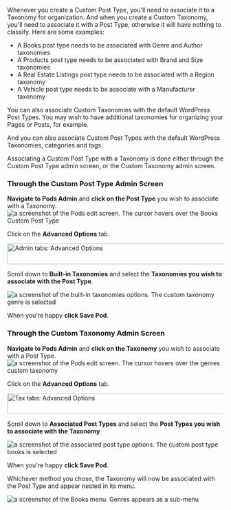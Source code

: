 Whenever you create a Custom Post Type, you'll need to associate it to a Taxonomy for organization. And when you create a Custom Taxonomy, you'll need to associate it with a Post Type, otherwise it will have nothing to classify. Here are some examples:
<ul>
	<li>A Books post type needs to be associated with Genre and Author taxonomies</li>
	<li>A Products post type needs to be associated with Brand and Size taxonomies</li>
	<li>A Real Estate Listings post type needs to be associated with a Region taxonomy</li>
	<li>A Vehicle post type needs to be associate with a Manufacturer taxonomy</li>
</ul>
You can also associate Custom Taxonomies with the default WordPress Post Types. You may wish to have additional taxonomies for organizing your Pages or Posts, for example.

And you can also associate Custom Post Types with the default WordPress Taxonomies, categories and tags.

Associating a Custom Post Type with a Taxonomy is done either through the Custom Post Type admin screen, or the Custom Taxonomy admin screen.
<h3>Through the Custom Post Type Admin Screen</h3>
<strong>Navigate to Pods Admin</strong> and <strong>click on the Post Type</strong> you wish to associate with a Taxonomy.

<img title="edit custom post type" src="http://pods.io/files/2013/02/associate1.jpg" alt="a screenshot of the Pods edit screen. The cursor hovers over the Books Custom Post Type" />

Click on the <strong>Advanced Options</strong> tab.

<img class="alignnone size-full wp-image-1510" src="http://pods.io/files/2013/05/admin-tabs-advanced.png" alt="Admin tabs: Advanced Options" width="562" height="48" />

Scroll down to <strong>Built-in Taxonomies</strong> and select the <strong>Taxonomies you wish to associate with the Post Type</strong>.

<img title="associate taxonomy" src="http://pods.io/files/2013/02/associate2.jpg" alt="a screenshot of the built-in taxonomies options. The custom taxonomy genre is selected" />

When you're happy <strong>click Save Pod</strong>.
<h3>Through the Custom Taxonomy Admin Screen</h3>
<strong>Navigate to Pods Admin</strong> and <strong>click on the Taxonomy</strong> you wish to associate with a Post Type.

<img title="edit custom taxonomy" src="http://pods.io/files/2013/02/associate3.jpg" alt="a screenshot of the Pods edit screen. The cursor hovers over the genres custom taxonomy" />

Click on the <strong>Advanced Options</strong> tab.

<img class="alignnone size-full wp-image-1513" src="http://pods.io/files/2013/05/tax-tabs-advanced.png" alt="Tax tabs: Advanced Options" width="537" height="48" />

Scroll down to <strong>Associated Post Types</strong> and select the <strong>Post Types you wish to associate with the Taxonomy</strong>.

<img title="associate post type" src="http://pods.io/files/2013/02/associate4.jpg" alt="a screenshot of the associated post type options. The custom post type books is selected" />

When you're happy <strong>click Save Pod</strong>.

Whichever method you chose, the Taxonomy will now be associated with the Post Type and appear nested in its menu.

<img title="associate post type" src="http://pods.io/files/2013/02/associate5.jpg" alt="a screenshot of the Books menu. Genres appears as a sub-menu" />
